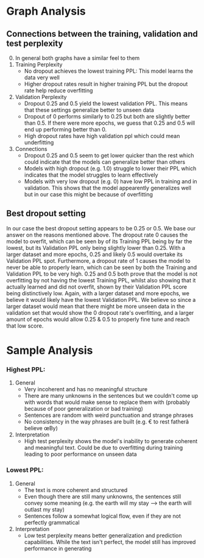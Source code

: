 # Graph Analysis

##  Connections between the training, validation and test perplexity
0. In general both graphs have a similar feel to them
1. Training Perplexity
	- No dropout achieves the lowest training PPL: This model learns the data very well
	- Higher dropout rates result in higher training PPL but the dropout rate help reduce overfitting
2. Validation Perplexity
	- Dropout 0.25 and 0.5 yield the lowest validation PPL. This means that these settings generalize better to unseen data
	- Dropout of 0 performs similarly to 0.25 but both are slightly better than 0.5. If there were more epochs, we guess that 0.25 and 0.5 will end up performing better than 0.
	- High dropout rates have high validation ppl which could mean underfitting
3. Connections
	- Dropout 0.25 and 0.5 seem to get lower quicker than the rest which could indicate that the models can generalize better than others
	- Models with high dropout (e.g. 1.0) struggle to lower their PPL which indicates that the model struggles to learn effectively
	- Models with very low dropout (e.g. 0) have low PPL in training and in validation. This shows that the model appearently generalizes well but in our case this might be because of overfitting
	
## Best dropout setting
In our case the best dropout setting appears to be 0.25 or 0.5. We base our answer on the reasons mentioned above. The dropout rate 0 causes the model to overfit, which can be seen by of its Training PPL being by far the lowest, but its Validation PPL only being slightly lower than 0.25. With a larger dataset and more epochs, 0.25 and likely 0.5 would overtake its Validation PPL spot. Furthermore, a dropout rate of 1 causes the model to never be able to properly learn, which can be seen by both the Training and Validation PPL to be very high. 0.25 and 0.5 both prove that the model is not overfitting by not having the lowest Training PPL, whilst also showing that it actually learned and did not overfit, shown by their Validation PPL score being distinctively low. Again, with a larger dataset and more epochs, we believe it would likely have the lowest Validation PPL. We believe so since a larger dataset would mean that there might be more unseen data in the validation set that would show the 0 dropout rate's overfitting, and a larger amount of epochs would allow 0.25 & 0.5 to properly fine tune and reach that low score.

# Sample Analysis
### Highest PPL:
1. General
	- Very incoherent and has no meaningful structure
	- There are many unknowns in the sentences but we couldn't come up with words that would make sense to replace them with (probably because of poor generalization or bad training)
	- Sentences are random with weird punctuation and strange phrases
	- No consistency in the way phrases are built (e.g. € to rest fatherâ believe œBy)
2. Interpretation
	- High test perplexity shows the model's inability to generate coherent and meaningful text. Could be due to overfitting during training leading to poor performance on unseen data

### Lowest PPL:
1. General
	- The text is more coherent and structured
	- Even though there are still many unknowns, the sentences still convey some meaning (e.g. the earth will <unk> my stay  --> the earth will outlast my stay)
	- Sentences follow a somewhat logical flow, even if they are not perfectly grammatical
2. Interpretation
	- Low test perplexity means better generalization and prediction capabilities. While the text isn't perfect, the model still has improved performance in generating
